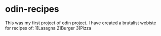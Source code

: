 # odin-recipes
This was my first project of odin project.
I have created a brutalist webiste for recipes of:
1]Lasagna
2]Burger
3]Pizza
